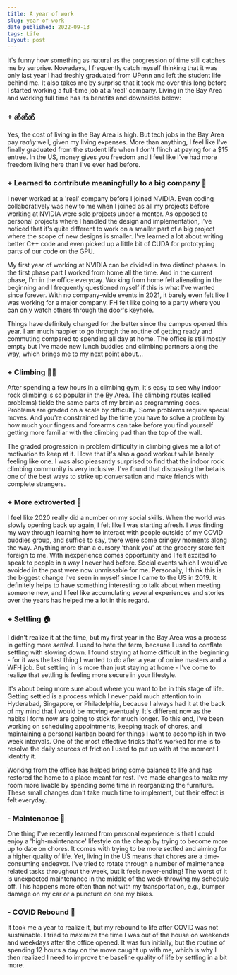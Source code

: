 ```yaml
---
title: A year of work
slug: year-of-work
date_published: 2022-09-13
tags: Life
layout: post
---
```


It's funny how something as natural as the progression of time still catches me by surprise. Nowadays, I frequently catch myself thinking that it was only last year I had freshly graduated from UPenn and left the student life behind me. It also takes me by surprise that it took me over this long before I started working a full-time job at a 'real' company. Living in the Bay Area and working full time has its benefits and downsides below:

### + 💰💰💰

Yes, the cost of living in the Bay Area is high. But tech jobs in the Bay Area pay *really* well, given my living expenses. More than anything, I feel like I've finally graduated from the student life when I don't flinch at paying for a $15 entree. In the US, money gives you freedom and I feel like I've had more freedom living here than I've ever had before. 

### + Learned to contribute meaningfully to a big company 🏢

I never worked at a 'real' company before I joined NVIDIA. Even coding collaboratively was new to me when I joined as all my projects before working at NVIDIA were solo projects under a mentor. As opposed to personal projects where I handled the design and implementation, I've noticed that it's quite different to work on a smaller part of a big project where the scope of new designs is smaller. I've learned a lot about writing better C++ code and even picked up a little bit of CUDA for prototyping parts of our code on the GPU.

My first year of working at NVIDIA can be divided in two distinct phases. In the first phase part I worked from home all the time. And in the current phase, I'm in the office everyday. Working from home felt alienating in the beginning and I frequently questioned myself if this is what I've wanted since forever. With no company-wide events in 2021, it barely even felt like I was working for a major company.  FH felt like going to a party where you can only watch others through the door's keyhole.

Things have definitely changed for the better since the campus opened this year. I am much happier to go through the routine of getting ready and commuting compared to spending all day at home. The office is still mostly empty but I've made new lunch buddies and climbing partners along the way, which brings me to my next point about...

### + Climbing 🧗‍♂️

After spending a few hours in a climbing gym, it's easy to see why indoor rock climbing is so popular in the By Area. The climbing routes (called problems) tickle the same parts of my brain as programming does. Problems are graded on a scale by difficulty. Some problems require special moves. And you're constrained by the time you have to solve a problem by how much your fingers and forearms can take before you find yourself getting more familiar with the climbing pad than the top of the wall. 

The graded progression in problem difficulty in climbing gives me a lot of motivation to keep at it. I love that it's also a good workout while barely feeling like one. I was also pleasantly surprised to find that the indoor rock climbing community is very inclusive. I've found that discussing the beta is one of the best ways to strike up conversation and make friends with complete strangers.

### + More extroverted 🤗 

I feel like 2020 really did a number on my social skills. When the world was slowly opening back up again, I felt like I was starting afresh. I was finding my way through learning how to interact with people outside of my COVID buddies group, and suffice to say, there were some cringey moments along the way. Anything more than a cursory 'thank you' at the grocery store felt foreign to me. With inexperience comes opportunity and I felt excited to speak to people in a way I never had before. Social events which I would've avoided in the past were now unmissable for me. Personally, I think this is the biggest change I've seen in myself since I came to the US in 2019. It definitely helps to have something interesting to talk about when meeting someone new, and I feel like accumulating several experiences and stories over the years has helped me a lot in this regard.

### + Settling 🏠

I didn't realize it at the time, but my first year in the Bay Area was a process in getting more *settled*. I used to hate the term, because I used to conflate settling with slowing down. I found staying at home difficult in the beginning - for it was the last thing I wanted to do after a year of online masters and a WFH job. But settling in is more than just staying at home - I've come to realize that settling is feeling more secure in your lifestyle. 

 It's about being more sure about where you want to be in this stage of life. Getting settled is a process which I never paid much attention to in Hyderabad, Singapore, or Philadelphia, because I always had it at the back of my mind that I would be moving eventually. It's different now as the habits I form now are going to stick for much longer. To this end, I've been working on scheduling appointments, keeping track of chores, and maintaining a personal kanban board for things I want to accomplish in two week intervals. One of the most effective tricks that's worked for me is to resolve the daily sources of friction I used to put up with at the moment I identify it.
 
 Working from the office has helped bring some balance to life and has restored the home to a place meant for rest. I've made changes to make my room more livable by spending some time in reorganizing the furniture. These small changes don't take much time to implement, but their effect is felt everyday. 

### - Maintenance 🔧

One thing I've recently learned from personal experience is that I could enjoy a 'high-maintenance' lifestyle on the cheap by trying to become more up to date on chores. It comes with trying to be more settled and aiming for a higher quality of life. Yet, living in the US means that chores are a time-consuming endeavor. I've tried to rotate through a number of maintenance related tasks throughout the week, but it feels never-ending! The worst of it is unexpected maintenance in the middle of the week throwing my schedule off. This happens more often than not with my transportation, e.g., bumper damage on my car or a puncture on one my bikes.

### - COVID Rebound 🎢

It took me a year to realize it, but my rebound to life after COVID was not sustainable. I tried to maximize the time I was out of the house on weekends and weekdays after the office opened. It was fun initially, but the routine of spending 12 hours a day on the move caught up with me, which is why I then realized I need to improve the baseline quality of life by settling in a bit more.